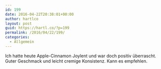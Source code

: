 ```yaml
---
id: 199
date: 2016-04-22T20:38:01+00:00
author: hartlco
layout: post
guid: https://hartl.co/?p=199
permalink: /2016/04/22/199/
categories:
  - Allgemein
---
```

Ich hatte heute Apple-Cinnamon Joylent und war doch positiv überrascht. Guter Geschmack und leicht cremige Konsistenz. Kann es empfehlen.